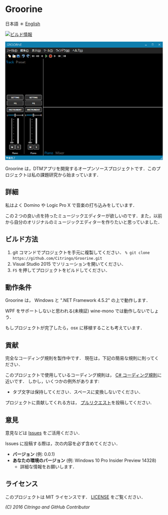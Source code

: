 Groorine
==============

日本語 ＊ [English](readme.md)

[![ビルド情報](https://ci.appveyor.com/api/projects/status/7n31q63fbt037v84?svg=true)](https://ci.appveyor.com/project/Citringo/groorine) 

![このビルドの MainWindow のスクリーンショット](top-screenshot.png "MainWindow スクリーンショット")

Groorine は，DTMアプリを開発するオープンソースプロジェクトです．このプロジェクトは私の課題研究から始まっています．

## 詳細

私はよく Domino や Logic Pro X で音楽の打ち込みをしています．

この２つの良い点を持ったミュージックエディターが欲しいのです．また，以前から自分のオリジナルのミュージックエディターを作りたいと思っていました．

## ビルド方法

1. git コマンドでプロジェクトを手元に複製してください． `% git clone https://github.com/Citringo/Groorine.git`
1. Visual Studio 2015 でソリューションを開いてください．
1. `F5` を押してプロジェクトをビルドしてください．

## 動作条件
Groorine は， Windows と ".NET Framework 4.5.2" の上で動作します．

WPF をサポートしないと思われる(未検証) wine-mono では動作しないでしょう．

もしプロジェクトが完了したら，osx に移植することも考えています．

## 貢献
完全なコーディング規則を製作中です． 現在は，下記の簡易な規則に則ってください．

このプロジェクトで使用しているコーディング規則は， [C# コーディング規則](https://msdn.microsoft.com/library/ff926074.aspx)に近いです．
しかし，いくつかの例外があります:

- タブ文字は保持してください．スペースに変換しないでください．

プロジェクトに貢献してくれる方は， [プルリクエスト](/Citringo/Groorine/pulls)を投稿してください.

## 意見
意見などは [Issues](/Citringo/Groorine/issues) をご活用ください．

Issues に投稿する際は，次の内容を必ず含めてください．

- **バージョン** (例: 0.0.1)
- **あなたの環境のバージョン** (例: Windows 10 Pro Insider Preview 14328)
	- 詳細な情報をお願いします．

## ライセンス
このプロジェクトは MIT ライセンスです． [LICENSE](LICENSE) をご覧ください．

*(C) 2016 Citringo and GitHub Contributor*
